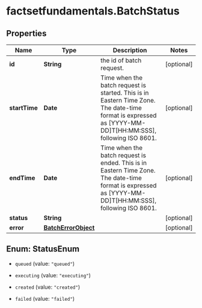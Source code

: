 # factsetfundamentals.BatchStatus

## Properties

Name | Type | Description | Notes
------------ | ------------- | ------------- | -------------
**id** | **String** | the id of batch request. | [optional] 
**startTime** | **Date** | Time when the batch request is started. This is in Eastern Time Zone. The date-time format is expressed as [YYYY-MM-DD]T[HH:MM:SSS], following ISO 8601. | [optional] 
**endTime** | **Date** | Time when the batch request is ended. This is in Eastern Time Zone. The date-time format is expressed as [YYYY-MM-DD]T[HH:MM:SSS], following ISO 8601. | [optional] 
**status** | **String** |  | [optional] 
**error** | [**BatchErrorObject**](BatchErrorObject.md) |  | [optional] 



## Enum: StatusEnum


* `queued` (value: `"queued"`)

* `executing` (value: `"executing"`)

* `created` (value: `"created"`)

* `failed` (value: `"failed"`)




